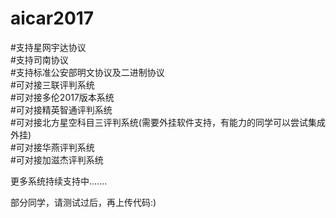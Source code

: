 # aicar2017<br>
#支持星网宇达协议<br>
#支持司南协议<br>
#支持标准公安部明文协议及二进制协议<br>
#可对接三联评判系统<br>
#可对接多伦2017版本系统<br>
#可对接精英智通评判系统<br>
#可对接北方星空科目三评判系统(需要外挂软件支持，有能力的同学可以尝试集成外挂)<br>
#可对接华燕评判系统<br>
#可对接加滋杰评判系统<br>

更多系统持续支持中.......

部分同学，请测试过后，再上传代码:)

